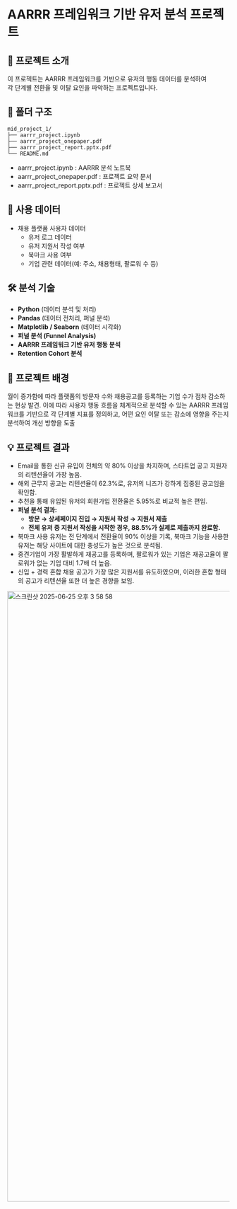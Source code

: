# AARRR 프레임워크 기반 유저 분석 프로젝트

## 📌 프로젝트 소개
이 프로젝트는 AARRR 프레임워크를 기반으로 유저의 행동 데이터를 분석하여  
각 단계별 전환율 및 이탈 요인을 파악하는 프로젝트입니다.

## 📂 폴더 구조
```text
mid_project_1/
├── aarrr_project.ipynb
├── aarrr_project_onepaper.pdf
├── aarrr_project_report.pptx.pdf
└── README.md
```
- aarrr_project.ipynb : AARRR 분석 노트북
- aarrr_project_onepaper.pdf : 프로젝트 요약 문서
- aarrr_project_report.pptx.pdf : 프로젝트 상세 보고서

## 🧩 사용 데이터
- 채용 플랫폼 사용자 데이터
  - 유저 로그 데이터
  - 유저 지원서 작성 여부
  - 북마크 사용 여부
  - 기업 관련 데이터(예: 주소, 채용형태, 팔로워 수 등)

## 🛠️ 분석 기술
- **Python** (데이터 분석 및 처리)
- **Pandas** (데이터 전처리, 퍼널 분석)
- **Matplotlib / Seaborn** (데이터 시각화)
- **퍼널 분석 (Funnel Analysis)**
- **AARRR 프레임워크 기반 유저 행동 분석**
- **Retention Cohort 분석**

## 🔎 프로젝트 배경
월이 증가함에 따라 플랫폼의 방문자 수와 채용공고를 등록하는 기업 수가 점차 감소하는 현상 발견.
이에 따라 사용자 행동 흐름을 체계적으로 분석할 수 있는 AARRR 프레임워크를 기반으로 각 단계별 지표를 정의하고, 어떤 요인 이탈 또는 감소에 영향을 주는지 분석하여 개선 방향을 도출

## 💡 프로젝트 결과
- Email을 통한 신규 유입이 전체의 약 80% 이상을 차지하며, 스타트업 공고 지원자의 리텐션율이 가장 높음.
- 해외 근무지 공고는 리텐션율이 62.3%로, 유저의 니즈가 강하게 집중된 공고임을 확인함.
- 추천을 통해 유입된 유저의 회원가입 전환율은 5.95%로 비교적 높은 편임.
- **퍼널 분석 결과:**
  - **방문 → 상세페이지 진입 → 지원서 작성 → 지원서 제출**
  - **전체 유저 중 지원서 작성을 시작한 경우, 88.5%가 실제로 제출까지 완료함.**
- 북마크 사용 유저는 전 단계에서 전환율이 90% 이상을 기록, 북마크 기능을 사용한 유저는 해당 사이트에 대한 충성도가 높은 것으로 분석됨.
- 중견기업이 가장 활발하게 재공고를 등록하며, 팔로워가 있는 기업은 재공고율이 팔로워가 없는 기업 대비 1.7배 더 높음.
- 신입 + 경력 혼합 채용 공고가 가장 많은 지원서를 유도하였으며, 이러한 혼합 형태의 공고가 리텐션율 또한 더 높은 경향을 보임.

<img width="1381" alt="스크린샷 2025-06-25 오후 3 58 58" src="https://github.com/user-attachments/assets/6ee24b5b-bb88-4c24-9b57-c2ad90a9d86a" />


